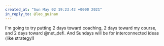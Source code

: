 ```yaml
---
created_at: "Sun May 02 19:23:42 +0000 2021"
in_reply_to: @leo_guinan
---
```


I'm going to try putting 2 days toward coaching, 2 days toward my course, and 2 days toward @net_defi. And Sundays will be for interconnected ideas (like strategy!)